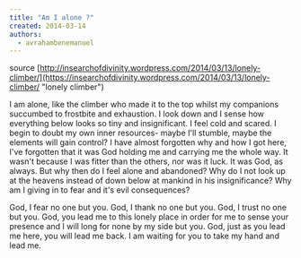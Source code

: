 ```yaml
---
title: "Am I alone ?"
created: 2014-03-14
authors: 
  - avrahambenemanuel
---
```


source [http://insearchofdivinity.wordpress.com/2014/03/13/lonely-climber/](https://insearchofdivinity.wordpress.com/2014/03/13/lonely-climber/ "lonely climber")

I am alone, like the climber who made it to the top whilst my companions succumbed to frostbite and exhaustion. I look down and I sense how everything below looks so tiny and insignificant. I feel cold and scared. I begin to doubt my own inner resources- maybe I'll stumble, maybe the elements will gain control? I have almost forgotten why and how I got here, I've forgotten that it was God holding me and carrying me the whole way. It wasn't because I was fitter than the others, nor was it luck. It was God, as always. But why then do I feel alone and abandoned? Why do I not look up at the heavens instead of down below at mankind in his insignificance? Why am I giving in to fear and it's evil consequences?

God, I fear no one but you. God, I thank no one but you. God, I trust no one but you. God, you lead me to this lonely place in order for me to sense your presence and I will long for none by my side but you. God, just as you lead me here, you will lead me back. I am waiting for you to take my hand and lead me.
